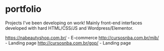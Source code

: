 # portfolio
Projects I've been developing on work! Mainly front-end interfaces developed with hard HTML/CSS/JS and Wordpress/Elementor.

https://nabeautyshop.com.br/ - E-commerce
http://cursosnba.com.br/mib/ - Landing page
http://cursosnba.com.br/gop/ - Landing page

